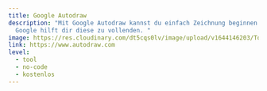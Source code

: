 ```yaml
---
title: Google Autodraw
description: "Mit Google Autodraw kannst du einfach Zeichnung beginnen und
  Google hilft dir diese zu vollenden. "
image: https://res.cloudinary.com/dt5cqs0lv/image/upload/v1644146203/Tools/Tool/Screenshot_2022-02-06_at_12-00-08_AutoDraw_pgkpot.jpg
link: https://www.autodraw.com
level:
  - tool
  - no-code
  - kostenlos
---
```

